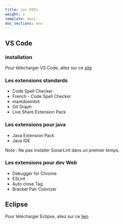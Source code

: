```yaml
---
title: Les EDIs
weight: 1
template: docs
doc_sections: env
---
```


## VS Code

### installation

Pour télécharger VS Code, allez sur ce [site](https://code.visualstudio.com/download)

### Les extensions standards

* Code Spell Checker
* French - Code Spell Checker
* markdownlint
* Git Graph
* Live Share Extension Pack

### Les extensions pour java

* Java Extension Pack
* Java IDE

Note : Ne pas installer SonarLint dans un premier temps.

### Les extensions pour dev Web

* Debugger for Chrome
* ESLint
* Auto close Tag
* Bracket Pair Colorizer

## Eclipse

Pour télécharger Eclipse, allez sur ce [lien](https://www.eclipse.org/downloads/)
